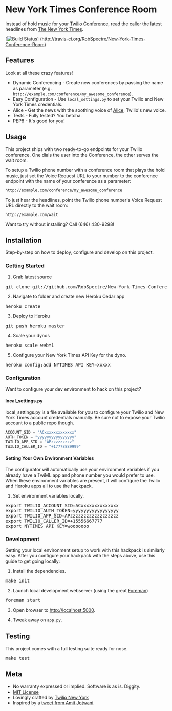 # New York Times Conference Room 

Instead of hold music for your [Twilio
Conference](http://www.twilio.com/docs/api/twiml/conference), read the caller
the latest headlines from [The New York Times](http://www.nytimes.com).

[![Build
Status](https://secure.travis-ci.org/RobSpectre/New-York-Times-Conference-Room.png)]
(http://travis-ci.org/RobSpectre/New-York-Times-Conference-Room)


## Features

Look at all these crazy features!

* Dynamic Conferencing - Create new conferences by passing the name as parameter
  (e.g. `http://example.com/conference/my_awesome_conference`).
* Easy Configuration - Use `local_settings.py` to set your Twilio and New York
  Times credentials.
* Alice - Get the news with the soothing voice of
  [Alice](http://www.twilio.com/blog/2013/07/twilio-tts-improvements.html),
  Twilio's new <Say> voice.
* Tests - Fully tested? You betcha.
* PEP8 - It's good for you!


## Usage

This project ships with two ready-to-go endpoints for your Twilio conference.
One dials the user into the Conference, the other serves the wait room.

To setup a Twilio phone number with a conference room that plays the hold music,
just set the Voice Request URL to your number to the conference endpoint with
the name of your conference as a parameter:

`http://example.com/conference/my_awesome_conference`

To just hear the headlines, point the Twilio phone number's Voice Request URL
directly to the wait room: 

`http://example.com/wait`

Want to try without installing?  Call (646) 430-9298!


## Installation

Step-by-step on how to deploy, configure and develop on this project.

### Getting Started 

1) Grab latest source
<pre>
git clone git://github.com/RobSpectre/New-York-Times-Conference-Room.git 
</pre>

2) Navigate to folder and create new Heroku Cedar app
<pre>
heroku create
</pre>

3) Deploy to Heroku
<pre>
git push heroku master
</pre>

4) Scale your dynos
<pre>
heroku scale web=1
</pre>

5) Configure your New York Times API Key for the dyno.
<pre>
heroku config:add NYTIMES_API_KEY=xxxxx
</pre>


### Configuration

Want to configure your dev environment to hack on this project?

#### local_settings.py

local_settings.py is a file available for you to configure
your Twilio and New York Times account credentials manually.
Be sure not to expose your Twilio account to a public repo though.

```python
ACCOUNT_SID = "ACxxxxxxxxxxxxx" 
AUTH_TOKEN = "yyyyyyyyyyyyyyyy"
TWILIO_APP_SID = "APzzzzzzzzz"
TWILIO_CALLER_ID = "+17778889999"
```

#### Setting Your Own Environment Variables

The configurator will automatically use your environment variables if you
already have a TwiML app and phone number you would prefer to use.  When these
environment variables are present, it will configure the Twilio and Heroku apps
all to use the hackpack.

1) Set environment variables locally.
<pre>
export TWILIO_ACCOUNT_SID=ACxxxxxxxxxxxxxx
export TWILIO_AUTH_TOKEN=yyyyyyyyyyyyyyyyy
export TWILIO_APP_SID=APzzzzzzzzzzzzzzzzzz
export TWILIO_CALLER_ID=+15556667777
export NYTIMES_API_KEY=wooooooo
</pre>


### Development

Getting your local environment setup to work with this hackpack is similarly
easy.  After you configure your hackpack with the steps above, use this guide to
get going locally:

1) Install the dependencies.
<pre>
make init
</pre>

2) Launch local development webserver (using the great
[Foreman](http://ddollar.github.io/foreman/))
<pre>
foreman start
</pre>

3) Open browser to [http://localhost:5000](http://localhost:5000).

4) Tweak away on `app.py`.


## Testing

This project comes with a full testing suite ready for nose.

<pre>
make test
</pre>



## Meta 

* No warranty expressed or implied.  Software is as is. Diggity.
* [MIT License](http://www.opensource.org/licenses/mit-license.html)
* Lovingly crafted by [Twilio New
 York](http://www.meetup.com/Twilio/New-York-NY/) 
* Inspired by a [tweet from Amit
  Jotwani](https://twitter.com/amit/status/354670570811572224).
